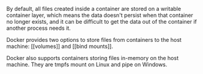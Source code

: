By default, all files created inside a container are stored on a writable container layer, which means the data doesn't persist when that container no longer exists, and it can be difficult to get the data out of the container if another process needs it.

Docker provides two options to store files from containers to the host machine: [[volumes]] and [[bind mounts]].

Docker also supports containers storing files in-memory on the host machine. They are tmpfs mount on Linux and pipe on Windows.
